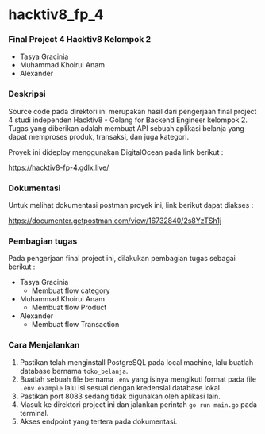 # hacktiv8_fp_4

### Final Project 4 Hacktiv8 Kelompok 2
- Tasya Gracinia
- Muhammad Khoirul Anam
- Alexander

### Deskripsi
Source code pada direktori ini merupakan hasil dari pengerjaan final project 4 studi independen Hacktiv8 - Golang for Backend Engineer kelompok 2. Tugas yang diberikan adalah membuat API sebuah aplikasi belanja yang dapat memproses produk, transaksi, dan juga kategori.

Proyek ini dideploy menggunakan DigitalOcean pada link berikut :

https://hacktiv8-fp-4.gdlx.live/

### Dokumentasi
Untuk melihat dokumentasi postman proyek ini, link berikut dapat diakses :

https://documenter.getpostman.com/view/16732840/2s8YzTSh1j

### Pembagian tugas
Pada pengerjaan final project ini, dilakukan pembagian tugas sebagai berikut :

- Tasya Gracinia
    - Membuat flow category
- Muhammad Khoirul Anam
    - Membuat flow Product
- Alexander
    - Membuat flow Transaction

### Cara Menjalankan
1. Pastikan telah menginstall PostgreSQL pada local machine, lalu buatlah database bernama `toko_belanja`.
2. Buatlah sebuah file bernama `.env` yang isinya mengikuti format pada file `.env.example` lalu isi sesuai dengan kredensial database lokal
3. Pastikan port 8083 sedang tidak digunakan oleh aplikasi lain.
4. Masuk ke direktori project ini dan jalankan perintah `go run main.go` pada terminal.
5. Akses endpoint yang tertera pada dokumentasi.
